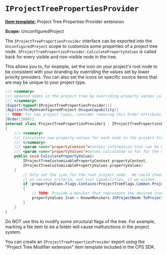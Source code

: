 # `IProjectTreePropertiesProvider`

**[Item template:](project_item_templates.md)** Project Tree Properties Provider extension

**Scope:** UnconfiguredProject

The `IProjectTreePropertiesProvider` interface can be exported into the 
`UnconfiguredProject` scope to customize some properties of a project tree node. 
`IProjectTreePropertiesProvider.CalculatePropertyValues` is called back
for every visible and non-visible node in the tree.

This allows you to, for example, set the icon on 
your project's root node to be consistent with your branding by overriding the values set by lower priority providers.
You can also set the icons on specific source items that are may be unique to your project type.

```csharp
/// <summary>
/// Updates nodes in the project tree by overriding property values calcuated so far by lower priority providers.
/// </summary>
[Export(typeof(IProjectTreePropertiesProvider))]
[AppliesTo(MyUnconfiguredProject.UniqueCapability)]
// TODO: For new project types, consider removing this Order attribute. If customizing an existing project type, you may need a high enough value to ensure your implementation overrides the base project's behaviour.
[Order(1000)]
internal class ProjectTreePropertiesProvider1 : IProjectTreePropertiesProvider
{
    /// <summary>
    /// Calculates new property values for each node in the project tree.
    /// </summary>
    /// <param name="propertyContext">Context information that can be used for the calculation.</param>
    /// <param name="propertyValues">Values calculated so far for the current node by lower priority tree properties providers.</param>
    public void CalculatePropertyValues(
        IProjectTreeCustomizablePropertyContext propertyContext,
        IProjectTreeCustomizablePropertyValues propertyValues)
    {
        // Only set the icon for the root project node.  We could choose to set different icons for nodes based
        // on various criteria, not just Capabilities, if we wished.
        if (propertyValues.Flags.Contains(ProjectTreeFlags.Common.ProjectRoot))
        {
            // TODO: Provide a moniker that represents the desired icon (you can use the "Custom Icons" item template to add a .imagemanifest to the project)
            propertyValues.Icon = KnownMonikers.JSProjectNode.ToProjectSystemType();
        }
    }
}
```

Do NOT use this to modify some structural flags of the tree. For example, marking a file item
to be a folder will cause malfunctions in the project system. 

You can create an `IProjectTreePropertiesProvider` export using the "Project Tree
Modifier extension" item template included in the CPS SDK.
